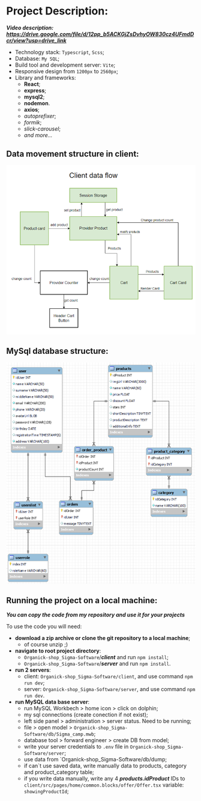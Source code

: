 # Project Description:
***Video description: https://drive.google.com/file/d/12pp_b5ACKGjZsDvhyOW830cz4UFmdDcr/view?usp=drive_link***
* Technology stack: `Typescript`, `Scss`;
* Database: `My SQL`;
* Build tool and development server: `Vite`;
* Responsive design from `1200px` to `2560px`;
* Library and frameworks:
  - **React**;
  - **express**;
  - **mysql2**;
  - **nodemon**.
  - **axios**;
  - *autoprefixer*;
  - *formik*;
  - *slick-carousel*;
  - *and more...*
## Data movement structure in client:
![Client data flow](https://github.com/CyberBrainiac/Organick-shop_Sigma-Software/blob/master/client/src/assets/images/readmeImg/Client-data-flow.png)

## MySql database structure:
![Database structure](https://github.com/CyberBrainiac/Organick-shop_Sigma-Software/blob/master/client/src/assets/images/readmeImg/EER-DIagram.png)

## Running the project on a local machine:
***You can copy the code from my repository and use it for your projects***

To use the code you will need:
* **download a zip archive or clone the git repository to a local machine**;
  - of course unzip ;) 
* **navigate to root project directory**:
  - `Organick-shop_Sigma-Software`/***client*** and run `npm install`;
  - `Organick-shop_Sigma-Software`/***server*** and run `npm install`.
* **run 2 servers**:
  - client: `Organick-shop_Sigma-Software/client`, and use command `npm run dev`;
  - server: `Organick-shop_Sigma-Software/server`, and use command `npm run dev`.
* **run MySQL data base server**:
  - run MySQL Workbech > home icon > click on dolphin;
  - my sql connections (create conection if not exist);
  - left side panel > administration > server status. Need to be running;
  - file > open model > `Organick-shop_Sigma-Software/db/Sigma_camp.mwb`;
  - database tool > forward engineer > create DB from model;
  - write your server credentials to `.env` file in `Organick-shop_Sigma-Software/server`;
  - use data from `Organick-shop_Sigma-Software/db/dump;
  - if can`t use saved data, write manually data to products, category and product_category table;
  - if you write data manually, write any 4 ***products.idProduct*** IDs to `client/src/pages/home/common.blocks/offer/Offer.tsx` variable: `showingProductId`;
 

  
